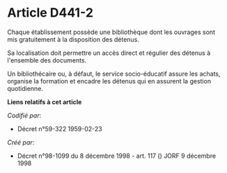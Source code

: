 # Article D441-2

Chaque établissement possède une bibliothèque dont les ouvrages sont mis gratuitement à la disposition des détenus.

Sa localisation doit permettre un accès direct et régulier des détenus à l'ensemble des documents.

Un bibliothécaire ou, à défaut, le service socio-éducatif assure les achats, organise la formation et encadre les détenus qui
en assurent la gestion quotidienne.

**Liens relatifs à cet article**

_Codifié par_:

  - Décret n°59-322 1959-02-23

_Créé par_:

  - Décret n°98-1099 du 8 décembre 1998 - art. 117 () JORF 9 décembre 1998
